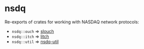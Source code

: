 
# nsdq
Re-exports of crates for working with NASDAQ network protocols:

- `nsdq::ouch` => [slouch](https://github.com/j-stach/slouch)
- `nsdq::itch` => [litch](https://github.com/j-stach/litch)
- `nsdq::util` => [nsdq-util](https://github.com/j-stach/nsdq-util)

